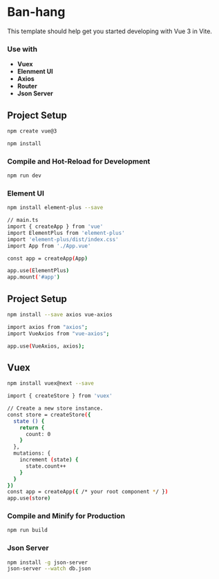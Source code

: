 # Ban-hang

This template should help get you started developing with Vue 3 in Vite.

### Use with

- **Vuex**
- **Elenment UI**
- **Axios**
- **Router**
- **Json Server**
## Project Setup
```sh
npm create vue@3
```

```sh
npm install
```

### Compile and Hot-Reload for Development

```sh
npm run dev
```

### Element UI

```sh
npm install element-plus --save
```
```sh
// main.ts
import { createApp } from 'vue'
import ElementPlus from 'element-plus'
import 'element-plus/dist/index.css'
import App from './App.vue'

const app = createApp(App)

app.use(ElementPlus)
app.mount('#app')   
```

## Project Setup
```sh
npm install --save axios vue-axios
```
```sh
import axios from "axios";
import VueAxios from "vue-axios";

app.use(VueAxios, axios);
```

## Vuex
```sh
npm install vuex@next --save
```
```sh
import { createStore } from 'vuex'

// Create a new store instance.
const store = createStore({
  state () {
    return {
      count: 0
    }
  },
  mutations: {
    increment (state) {
      state.count++
    }
  }
})
const app = createApp({ /* your root component */ })
app.use(store)
```

### Compile and Minify for Production

```sh
npm run build
```

### Json Server

```sh
npm install -g json-server
json-server --watch db.json
```


